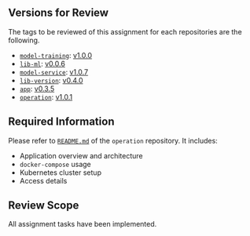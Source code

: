 ## Versions for Review
The tags to be reviewed of this assignment for each repositories are the following. 
- [`model-training`](https://github.com/remla25-team21/model-training): [v1.0.0](https://github.com/remla25-team21/model-training/releases/tag/v1.0.0) 
- [`lib-ml`](https://github.com/remla25-team21/lib-ml): [v0.0.6](https://github.com/remla25-team21/lib-ml/releases/tag/v0.0.6) 
- [`model-service`](https://github.com/remla25-team21/model-service): [v1.0.7](https://github.com/remla25-team21/model-service/releases/tag/v1.0.7) 
- [`lib-version`](https://github.com/remla25-team21/lib-version): [v0.4.0](https://github.com/remla25-team21/lib-version/releases/tag/v0.4.0) 
- [`app`](https://github.com/remla25-team21/app): [v0.3.5](https://github.com/remla25-team21/app/releases/tag/v0.3.5) 
- [`operation`](https://github.com/remla25-team21/operation): [v1.0.1](https://github.com/remla25-team21/operation/releases/tag/v1.0.1) 

## Required Information
Please refer to [`README.md`](https://github.com/remla25-team21/operation/blob/main/README.md) of the `operation` repository. It includes: 
- Application overview and architecture 
- `docker-compose` usage 
- Kubernetes cluster setup 
- Access details 

## Review Scope
All assignment tasks have been implemented. 
